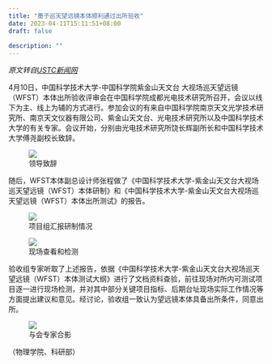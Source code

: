 ```yaml
---
title: "墨子巡天望远镜本体顺利通过出所验收"
date: 2023-04-11T15:11:51+08:00
draft: false
 
description: ""
---
```


*原文转自[USTC新闻网](http://news.ustc.edu.cn/info/1055/82449.htm)*

4月10日，中国科学技术大学-中国科学院紫金山天文台 大视场巡天望远镜（WFST）本体出所验收评审会在中国科学院成都光电技术研究所召开，会议以线下为主、线上为辅的方式进行。参加会议的有来自中国科学院南京天文光学技术研究所、南京天文仪器有限公司、紫金山天文台、光电技术研究所以及中国科学技术大学的有关专家。会议开始，分别由光电技术研究所饶长辉副所长和中国科学技术大学傅尧副校长致辞。

<figure>
<img src="/images/news/check-and-accept/1-ldzc.png"/>
<figcaption>领导致辞</figcaption>
</figure>

随后，WFST本体副总设计师张程做了《中国科学技术大学-紫金山天文台大视场巡天望远镜（WFST）本体研制》和《中国科学技术大学-紫金山天文台大视场巡天望远镜（WFST）本体出所测试》的报告。


<figure>
<img src="/images/news/check-and-accept/2-yzqk.png" />
<figcaption>项目组汇报研制情况</figcaption>
</figure>



<figure>
<img src="/images/news/check-and-accept/3-xcck.png" />
<figcaption>现场查看和检测</figcaption>
</figure>


验收组专家听取了上述报告，依据《中国科学技术大学-紫金山天文台大视场巡天望远镜（WFST）本体测试大纲》进行了文档资料查验，前往现场对所内可测试项目逐一进行现场检测，并对其中部分关键项目指标、后期台址现场实际工作情况等方面提出建议和意见。经讨论，验收组一致认为望远镜本体具备出所条件，同意出所。


<figure>
<img src="/images/news/check-and-accept/4-zjhy.png"/>
<figcaption>与会专家合影</figcaption>
</figure>


（物理学院、科研部）

